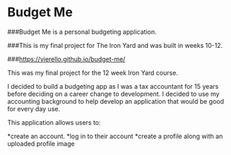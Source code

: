 # Budget Me

###Budget Me is a personal budgeting application.

###This is my final project for The Iron Yard and was built in weeks 10-12.

###https://vierello.github.io/budget-me/

This was my final project for the 12 week Iron Yard course.

I decided to build a budgeting app as I was a tax accountant for 15 years before deciding on a career change to development. I decided to use my accounting background to help develop an application that would be good for every day use.

This application allows users to:

  *create an account.
  *log in to their account
  *create a profile along with an uploaded profile image 
